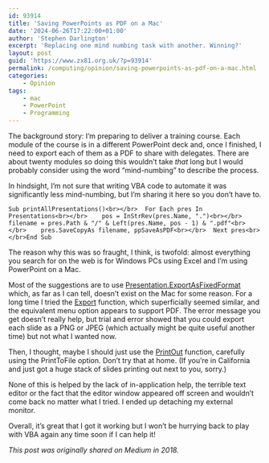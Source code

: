 ```yaml
---
id: 93914
title: 'Saving PowerPoints as PDF on a Mac'
date: '2024-06-26T17:22:00+01:00'
author: 'Stephen Darlington'
excerpt: 'Replacing one mind numbing task with another. Winning?'
layout: post
guid: 'https://www.zx81.org.uk/?p=93914'
permalink: /computing/opinion/saving-powerpoints-as-pdf-on-a-mac.html
categories:
    - Opinion
tags:
    - mac
    - PowerPoint
    - Programming
---
```


The background story: I’m preparing to deliver a training course. Each module of the course is in a different PowerPoint deck and, once I finished, I need to export each of them as a PDF to share with delegates. There are about twenty modules so doing this wouldn’t take *that* long but I would probably consider using the word “mind-numbing” to describe the process.

In hindsight, I’m not sure that writing VBA code to automate it was significantly less mind-numbing, but I’m sharing it here so you don’t have to.

```
Sub printAllPresentations()<br></br>  For Each pres In Presentations<br></br>    pos = InStrRev(pres.Name, ".")<br></br>    filename = pres.Path & "/" & Left(pres.Name, pos - 1) & ".pdf"<br></br>    pres.SaveCopyAs filename, ppSaveAsPDF<br></br>  Next pres<br></br>End Sub
```

The reason why this was so fraught, I think, is twofold: almost everything you search for on the web is for Windows PCs using Excel and I’m using PowerPoint on a Mac.

Most of the suggestions are to use [Presentation.ExportAsFixedFormat ](https://docs.microsoft.com/en-gb/office/vba/api/powerpoint.presentation.exportasfixedformat)which, as far as I can tell, doesn’t exist on the Mac for some reason. For a long time I tried the [Export](https://docs.microsoft.com/en-gb/office/vba/api/powerpoint.presentation.export) function, which superficially seemed similar, and the equivalent menu option appears to support PDF. The error message you get doesn’t really help, but trial and error showed that you could export each slide as a PNG or JPEG (which actually might be quite useful another time) but not what I wanted now.

Then, I thought, maybe I should just use the [PrintOut](https://docs.microsoft.com/en-gb/office/vba/api/powerpoint.presentation.printout) function, carefully using the PrintToFile option. Don’t try that at home. (If you’re in California and just got a huge stack of slides printing out next to you, sorry.)

None of this is helped by the lack of in-application help, the terrible text editor or the fact that the editor window appeared off screen and wouldn’t come back no matter what I tried. I ended up detaching my external monitor.

Overall, it’s great that I got it working but I won’t be hurrying back to play with VBA again any time soon if I can help it!

*This post was originally shared on Medium in 2018.*